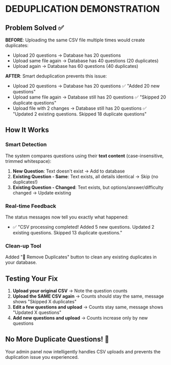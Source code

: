 # DEDUPLICATION DEMONSTRATION

## Problem Solved ✅

**BEFORE**: Uploading the same CSV file multiple times would create duplicates:
- Upload 20 questions → Database has 20 questions
- Upload same file again → Database has 40 questions (20 duplicates)
- Upload again → Database has 60 questions (40 duplicates)

**AFTER**: Smart deduplication prevents this issue:
- Upload 20 questions → Database has 20 questions ✅ "Added 20 new questions"
- Upload same file again → Database still has 20 questions ✅ "Skipped 20 duplicate questions"
- Upload file with 2 changes → Database still has 20 questions ✅ "Updated 2 existing questions. Skipped 18 duplicate questions"

## How It Works

### Smart Detection
The system compares questions using their **text content** (case-insensitive, trimmed whitespace):

1. **New Question**: Text doesn't exist → Add to database
2. **Existing Question - Same**: Text exists, all details identical → Skip (no duplicates!)
3. **Existing Question - Changed**: Text exists, but options/answer/difficulty changed → Update existing

### Real-time Feedback
The status messages now tell you exactly what happened:
- ✅ "CSV processing completed! Added 5 new questions. Updated 2 existing questions. Skipped 13 duplicate questions."

### Clean-up Tool
Added "🧹 Remove Duplicates" button to clean any existing duplicates in your database.

## Testing Your Fix

1. **Upload your original CSV** → Note the question counts
2. **Upload the SAME CSV again** → Counts should stay the same, message shows "Skipped X duplicates"
3. **Edit a few questions and upload** → Counts stay same, message shows "Updated X questions"
4. **Add new questions and upload** → Counts increase only by new questions

## No More Duplicate Questions! 🎉

Your admin panel now intelligently handles CSV uploads and prevents the duplication issue you experienced.
